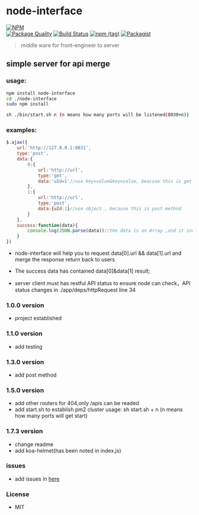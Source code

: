 # node-interface   
[![NPM](https://nodei.co/npm/node-interface.png?compact=true)](https://nodei.co/npm/node-interface/)  
[![Package Quality](http://npm.packagequality.com/shield/node-interface.svg)](http://packagequality.com/#?package=node-interface)
[![Build Status](https://travis-ci.org/xtx1130/node-interface.svg?branch=master)](https://www.npmjs.com/package/node-interface)
[![npm (tag)](https://img.shields.io/npm/v/npm/next.svg)](https://www.npmjs.com/package/node-interface)
[![Packagist](https://img.shields.io/packagist/l/doctrine/orm.svg)]()
> middle ware for front-engineer to server

## simple server for api merge

### usage:

```bash
npm install node-interface  
cd ./node-interface  
sudo npm install
```

```bash
sh ./bin/start.sh n (n means how many ports will be listened(8030+n))
```

### examples:

```js
$.ajax({
	url:'http://127.0.0.1:8031',
	type:'post',
	data:{
		0:{
			url:'http://url',
			type:'get',
			data:'uId=1'//use key=value&key=value, beacuse this is get method
		},
		1:{
			url:'http://url',
			type:'post',
			data:{uId:1}//use object , because this is post method
		}
	},
	success:function(data){
		console.log(JSON.parse(data))//the data is an Array ,and it include [data[0],data[1]]
	}
})
```
+ node-interface will help you to request data[0].url && data[1].url and merge the response return back to users

+ The success data has contained data[0]&data[1] result;

+ server client must has restful API status to ensure node can check，API status changes in ./app/deps/httpRequest line 34

### 1.0.0 version 

+ project established

### 1.1.0 version

+ add testing

### 1.3.0 version

+ add post method

### 1.5.0 version

+ add other routers for 404,only /apis can be readed
+ add start.sh to establish pm2 cluster usage: sh start.sh + n (n means how many ports will get start)

### 1.7.3 version

+ change readme
+ add koa-helmet(has been noted in index.js)

### issues

+ add issues in [here](https://github.com/xtx1130/node-interface/issues "issue") 
 
### License

+ MIT